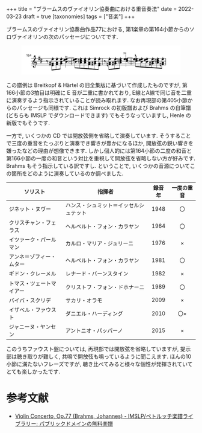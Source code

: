 +++
title = "ブラームスのヴァイオリン協奏曲における重音奏法"
date = 2022-03-23
draft = true
[taxonomies]
tags = ["音楽"]
+++

ブラームスのヴァイオリン協奏曲作品77における, 
第1楽章の第164小節からのソロヴァイオリンの次のパッセージについてです.

<figure>
    <img src="./solo.svg"/>
</figure>

この譜例は Breitkopf & Härtel の旧全集版に基づいて作成したものですが, 
第166小節の3拍目は明確に E 音が二重に書かれており, E線とA線で同じ音を二重に演奏するよう指示されていることが読み取れます. なお再現部の第405小節からのパッセージも同様です.
これは Simrock の初版譜および Brahms の自筆譜 (どちらも IMSLP でダウンロードできます) でもそうなっていますし, Henle の新版でもそうです.

一方で, いくつかの CD では開放弦側を省略して演奏しています. 
そうすることで三度の重音をたっぷりと演奏でき響きが豊かになるほか, 開放弦の鋭い響きを嫌ったなどの理由が想像できます. 
しかし個人的には第164小節の二度の和音と第166小節の一度の和音という対比を重視して開放弦を省略しない方が好みです. Brahms もそう指示している訳ですし.
ということで, いくつかの音源についてこの箇所をどのように演奏しているのか調べました.

| ソリスト | 指揮者    | 録音年 | 一度の重音 |
|----------|----|:-----:|:----------:|
| ジネット・ヌヴー | ハンス・シュミット＝イッセルシュテット | 1948 | 〇 |
| クリスチャン・フェラス | ヘルベルト・フォン・カラヤン | 1964 | 〇 |
| イツァーク・パールマン | カルロ・マリア・ジュリーニ | 1976 | × |
| アンネ＝ゾフィー・ムター | ヘルベルト・フォン・カラヤン | 1981 | 〇 |
| ギドン・クレーメル | レナード・バーンスタイン | 1982 | × |
| トマス・ツェートマイアー | クリストフ・フォン・ドホナーニ | 1989 | 〇 |
| バイバ・スクリデ | サカリ・オラモ | 2009 | × |
| イザベル・ファウスト | ダニエル・ハーディング | 2010 | 〇× |
| ジャニーヌ・ヤンセン | アントニオ・パッパーノ | 2015 | × |

このうちファウスト盤については, 再現部では開放弦を省略していますが, 提示部は聴き取りが難しく, 共鳴で開放弦も鳴っているように聞こえます.
ほんの10小節に満たないフレーズですが, 聴き比べてみると様々な個性が発揮されていてとても楽しかったです.


# 参考文献

* [Violin Concerto, Op.77 (Brahms, Johannes) - IMSLP/ペトルッチ楽譜ライブラリー: パブリックドメインの無料楽譜](https://imslp.org/wiki/Violin_Concerto,_Op.77_(Brahms,_Johannes))
